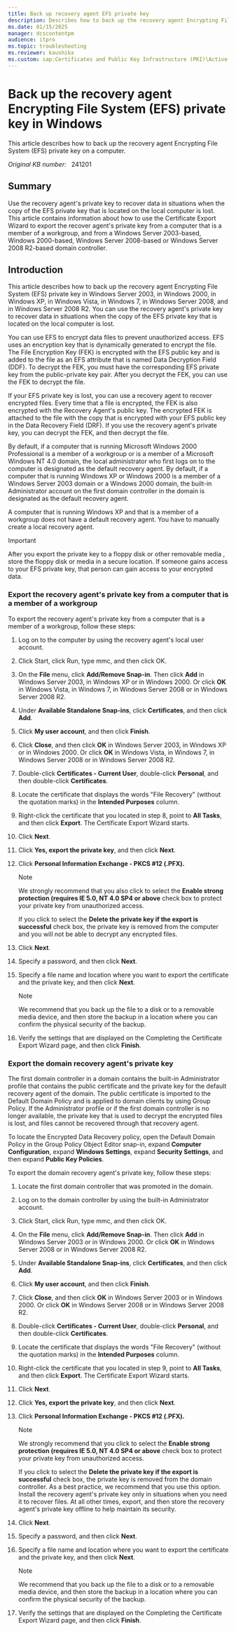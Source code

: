 ```yaml
---
title: Back up recovery agent EFS private key
description: Describes how to back up the recovery agent Encrypting File System (EFS) private key in Windows.
ms.date: 01/15/2025
manager: dcscontentpm
audience: itpro
ms.topic: troubleshooting
ms.reviewer: kaushika
ms.custom: sap:Certificates and Public Key Infrastructure (PKI)\Active Directory Certificate Services (ADCS), csstroubleshoot
---
```

# Back up the recovery agent Encrypting File System (EFS) private key in Windows

This article describes how to back up the recovery agent Encrypting File System (EFS) private key on a computer.

_Original KB number:_ &nbsp; 241201

## Summary

Use the recovery agent's private key to recover data in situations when the copy of the EFS private key that is located on the local computer is lost. This article contains information about how to use the Certificate Export Wizard to export the recover agent's private key from a computer that is a member of a workgroup, and from a Windows Server 2003-based, Windows 2000-based, Windows Server 2008-based or Windows Server 2008 R2-based domain controller.

## Introduction

This article describes how to back up the recovery agent Encrypting File System (EFS) private key in Windows Server 2003, in Windows 2000, in Windows XP, in Windows Vista, in Windows 7, in Windows Server 2008, and in Windows Server 2008 R2. You can use the recovery agent's private key to recover data in situations when the copy of the EFS private key that is located on the local computer is lost.

You can use EFS to encrypt data files to prevent unauthorized access. EFS uses an encryption key that is dynamically generated to encrypt the file. The File Encryption Key (FEK) is encrypted with the EFS public key and is added to the file as an EFS attribute that is named Data Decryption Field (DDF). To decrypt the FEK, you must have the corresponding EFS private key from the public-private key pair. After you decrypt the FEK, you can use the FEK to decrypt the file.

If your EFS private key is lost, you can use a recovery agent to recover encrypted files. Every time that a file is encrypted, the FEK is also encrypted with the Recovery Agent's public key. The encrypted FEK is attached to the file with the copy that is encrypted with your EFS public key in the Data Recovery Field (DRF). If you use the recovery agent's private key, you can decrypt the FEK, and then decrypt the file.

By default, if a computer that is running Microsoft Windows 2000 Professional is a member of a workgroup or is a member of a Microsoft Windows NT 4.0 domain, the local administrator who first logs on to the computer is designated as the default recovery agent. By default, if a computer that is running Windows XP or Windows 2000 is a member of a Windows Server 2003 domain or a Windows 2000 domain, the built-in Administrator account on the first domain controller in the domain is designated as the default recovery agent.

A computer that is running Windows XP and that is a member of a workgroup does not have a default recovery agent. You have to manually create a local recovery agent.

> [!IMPORTANT]
> After you export the private key to a floppy disk or other removable media , store the floppy disk or media in a secure location. If someone gains access to your EFS private key, that person can gain access to your encrypted data.

### Export the recovery agent's private key from a computer that is a member of a workgroup

To export the recovery agent's private key from a computer that is a member of a workgroup, follow these steps:

1. Log on to the computer by using the recovery agent's local user account.
2. Click Start, click Run, type mmc, and then click OK.
3. On the **File** menu, click **Add/Remove Snap-in**. Then click **Add** in Windows Server 2003, in Windows XP or in Windows 2000. Or click **OK** in Windows Vista, in Windows 7, in Windows Server 2008 or in Windows Server 2008 R2.
4. Under **Available Standalone Snap-ins**, click
 **Certificates**, and then click **Add**.
5. Click **My user account**, and then click
 **Finish**.
6. Click **Close**, and then click **OK** in Windows Server 2003, in Windows XP or in Windows 2000. Or click **OK** in Windows Vista, in Windows 7, in Windows Server 2008 or in Windows Server 2008 R2.

7. Double-click **Certificates - Current User**, double-click **Personal**, and then double-click
 **Certificates**.
8. Locate the certificate that displays the words "File Recovery" (without the quotation marks) in the **Intended Purposes** column.
9. Right-click the certificate that you located in step 8, point to **All Tasks**, and then click **Export**. The Certificate Export Wizard starts.
10. Click **Next**.
11. Click **Yes, export the private key**, and then click **Next**.
12. Click **Personal Information Exchange - PKCS #12 (.PFX).**  

    > [!NOTE]
    > We strongly recommend that you also click to select the
     **Enable strong protection (requires IE 5.0, NT 4.0 SP4 or above** check box to protect your private key from unauthorized access.

    If you click to select the **Delete the private key if the export is successful** check box, the private key is removed from the computer and you will not be able to decrypt any encrypted files.  
13. Click **Next**.  
14. Specify a password, and then click **Next**.
15. Specify a file name and location where you want to export the certificate and the private key, and then click
 **Next**.

    > [!NOTE]
    > We recommend that you back up the file to a disk or to a removable media device, and then store the backup in a location where you can confirm the physical security of the backup.  

16. Verify the settings that are displayed on the Completing the Certificate Export Wizard page, and then click **Finish**.

### Export the domain recovery agent's private key

The first domain controller in a domain contains the built-in Administrator profile that contains the public certificate and the private key for the default recovery agent of the domain. The public certificate is imported to the Default Domain Policy and is applied to domain clients by using Group Policy. If the Administrator profile or if the first domain controller is no longer available, the private key that is used to decrypt the encrypted files is lost, and files cannot be recovered through that recovery agent.

To locate the Encrypted Data Recovery policy, open the Default Domain Policy in the Group Policy Object Editor snap-in, expand **Computer Configuration**, expand **Windows Settings**, expand
 **Security Settings**, and then expand **Public Key Policies**.

To export the domain recovery agent's private key, follow these steps:

1. Locate the first domain controller that was promoted in the domain.
2. Log on to the domain controller by using the built-in Administrator account.
3. Click Start, click Run, type mmc, and then click OK.
4. On the **File** menu, click **Add/Remove Snap-in**. Then click **Add** in Windows Server 2003 or in Windows 2000. Or click **OK** in Windows Server 2008 or in Windows Server 2008 R2.
5. Under **Available Standalone Snap-ins**, click
 **Certificates**, and then click **Add**.
6. Click **My user account**, and then click
 **Finish**.
7. Click **Close**, and then click **OK** in Windows Server 2003 or in Windows 2000. Or click **OK** in Windows Server 2008 or in Windows Server 2008 R2.
8. Double-click **Certificates - Current User**, double-click **Personal**, and then double-click
 **Certificates**.
9. Locate the certificate that displays the words "File Recovery" (without the quotation marks) in the **Intended Purposes** column.
10. Right-click the certificate that you located in step 9, point to **All Tasks**, and then click **Export**. The Certificate Export Wizard starts.
11. Click **Next**.
12. Click **Yes, export the private key**, and then click **Next**.
13. Click **Personal Information Exchange - PKCS #12 (.PFX).**  

    > [!NOTE]
    > We strongly recommend that you click to select the **Enable strong protection (requires IE 5.0, NT 4.0 SP4 or above** check box to protect your private key from unauthorized access.

    If you click to select the **Delete the private key if the export is successful** check box, the private key is removed from the domain controller. As a best practice, we recommend that you use this option. Install the recovery agent's private key only in situations when you need it to recover files. At all other times, export, and then store the recovery agent's private key offline to help maintain its security.  
14. Click **Next**.
15. Specify a password, and then click **Next**.

16. Specify a file name and location where you want to export the certificate and the private key, and then click
 **Next**.

    > [!NOTE]
    > We recommend that you back up the file to a disk or to a removable media device, and then store the backup in a location where you can confirm the physical security of the backup.  
17. Verify the settings that are displayed on the Completing the Certificate Export Wizard page, and then click **Finish**.
